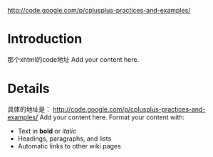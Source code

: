 http://code.google.com/p/cplusplus-practices-and-examples/
# Introduction #
那个xhtml的code地址
Add your content here.

# Details #
具体的地址是：
http://code.google.com/p/cplusplus-practices-and-examples/
Add your content here.  Format your content with:
  * Text in **bold** or _italic_
  * Headings, paragraphs, and lists
  * Automatic links to other wiki pages